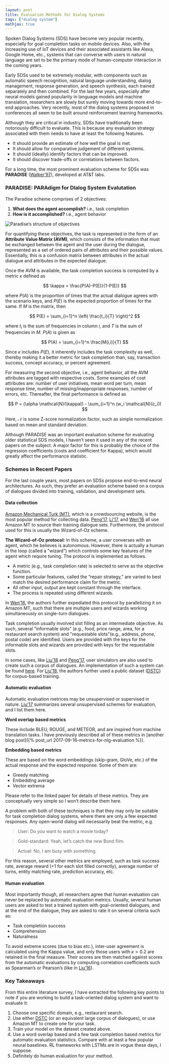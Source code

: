 ```yaml
---
layout: post
title: Evaluation Methods for Dialog Systems
tags: ["dialog system"]
mathjax: true
---
```


Spoken Dialog Systems (SDS) have become very popular recently, especially for goal completion tasks on mobile devices. Also, with the increasing use of IoT devices and their associated assistants like Alexa, Google Home, etc., systems that can converse with users in natural language are set to be the primary mode of human-computer interaction in the coming years.

Early SDSs used to be extremely modular, with components such as automatic speech recognition, natural language understanding, dialog management, response generation, and speech synthesis, each trained separately and then combined. For the last few years, especially after neural models gained popularity in language models and machine translation, researchers are slowly but surely moving towards more end-to-end approaches. Very recently, most of the dialog systems proposed in conferences all seem to be built around reinforcement learning frameworks.

Although they are critical in industry, SDSs have traditionally been notoriously difficult to evaluate. This is because any evaluation strategy associated with them needs to have at least the following features.

* It should provide an estimate of how well the goal is met.
* It should allow for comparative judgement of different systems.
* It should (ideally) identify factors that can be improved.
* It should discover trade-offs or correlations between factors.

For a long time, the most prominent evaluation scheme for SDSs was **PARADISE** ([Walker’97](http://www.aclweb.org/anthology/P97-1035)), developed at AT&T labs.

### PARADISE: PARAdigm for DIalog System Evalutation

The Paradise scheme comprises of 2 objectives:

1.  **What does the agent accomplish?** i.e., task completion
2.  **How is it accomplished?** i.e., agent behavior

![Paradise’s structure of objectives](/static/img/19/paradise.png)

For quantifying these objectives, the task is represented in the form of an **Attribute Value Matrix (AVM)**, which consists of the information that must be exchanged between the agent and the user during the dialogue, represented as a set of ordered pairs of attributes and their possible values. Essentially, this is a confusion matrix between attributes in the actual dialogue and attributes in the expected dialogue.

Once the AVM is available, the task completion success is computed by a metric $\kappa$ defined as

$$ \kappa = \frac{P(A)-P(E)}{1-P(E)} $$

where $P(A)$ is the proportion of times that the actual dialogue agrees with the scenario keys, and $P(E)$ is the expected proportion of times for the same. If $M$ is the matrix, then

$$ P(E) = \sum_{i=1}^n \left( \frac{t_i}{T} \right)^2 $$

where $t_i$ is the sum of frequencies in column $i$, and $T$ is the sum of frequencies in $M$. $P(A)$ is given as

$$ P(A) = \sum_{i=1}^n \frac{M(i,i)}{T} $$

Since $\kappa$ includes $P(E)$, it inherently includes the task complexity as well, thereby making it a better metric for task completion than, say, transaction success, concept accuracy, or percent agreement.

For measuring the second objective, i.e., agent behavior, all the AVM attributes are tagged with respective costs. Some examples of cost attributes are: number of user initiatives, mean word per turn, mean response time, number of missing/inappropriate responses, number of errors, etc. Thereafter, the final performance is defined as

$$ P = (\alpha \mathcal{N}(\kappa)) - \sum_{i=1}^n (w_i \mathcal{N}(c_i)) $$

Here, $\mathcal{N}$ is some Z-score normalization factor, such as simple normalization based on mean and standard deviation.

Although PARADISE was an important evaluation scheme for evaluating older statistical SDS models, I haven’t seen it used in any of the recent papers on the subject. A major factor for this is probably the choice of the regression coefficients (costs and coefficient for Kappa), which would greatly affect the performance statistic.

### Schemes in Recent Papers

For the last couple years, most papers on SDSs propose end-to-end neural architectures. As such, they prefer an evaluation scheme based on a corpus of dialogues divided into training, validation, and development sets.

#### Data collection

[Amazon Mechanical Turk (MT)](https://www.mturk.com/), which is a crowdsourcing website, is the most popular method for collecting data. [Peng’17](https://arxiv.org/pdf/1710.11277.pdf), [Li’17](https://arxiv.org/pdf/1703.01008.pdf), and [Wen’16](https://arxiv.org/pdf/1604.04562.pdf) all use Amazon MT to source their training dialogue sets. Furthermore, the protocol used for this is usually the Wizard-of-Oz scheme.

**The Wizard-of-Oz protocol:** In this scheme, a user converses with an agent, which he believes is autonomous. However, there is actually a human in the loop (called a "wizard") which controls some key features of the agent which require tuning. The protocol is implemented as follows.

* A metric (e.g., task completion rate) is selected to serve as the objective function.
* Some particular features, called the “repair strategy,” are varied to best match the desired performance claim for the metric.
* All other input, output are kept constant through the interface.
* The process is repeated using different wizards.

In [Wen’16,](https://arxiv.org/pdf/1604.04562.pdf) the authors further expediated this protocol by parallelizing it on Amazon MT, such that there are multiple users and wizards working simultaneously on single-turn dialogues.

Task completion usually involved slot filling as an intermediate objective. As such, several "informable slots" (e.g., food, price range, area, for a restaurant search system) and "requestable slots"(e.g., address, phone, postal code) are identified. Users are provided with the keys for the informable slots and wizards are provided with keys for the requestable slots.

In some cases, like [Liu’18](https://arxiv.org/pdf/1805.11762.pdf) and [Peng’17,](https://arxiv.org/pdf/1710.11277.pdf) user simulators are also used to create such a corpus of dialogues. An implementation of such a system can be found [here](https://github.com/MiuLab/TC-Bot). For [Liu’18,](https://arxiv.org/pdf/1805.11762.pdf) the authors further used a public dataset ([DSTC](https://github.com/perezjln/dstc6-goal-oriented-end-to-end)) for corpus-based training.

#### Automatic evaluation

Automatic evaluation metrices may be unsupervised or supervised in nature. [Liu’17](https://arxiv.org/pdf/1603.08023.pdf) summarizes several unsupervised schemes for evaluation, and I list them here.

**Word overlap based metrics**

These include BLEU, ROUGE, and METEOR, and are inspired from machine translation tasks. I have previously described all of these metrics in [another blog post]({% post_url 2017-09-16-metrics-for-nlg-evaluation %}).

**Embedding based metrics**

These are based on the word embeddings (skip-gram, GloVe, etc.) of the actual response and the expected response. Some of them are:

* Greedy matching
* Embedding average
* Vector extrema

Please refer to the linked paper for details of these metrics. They are conceptually very simple so I won’t describe them here.

A problem with both of these techniques is that they may only be suitable for task completion dialog systems, where there are only a few expected responses. Any open-world dialog will necessarily beat the metric, e.g.

> User: Do you want to watch a movie today?

> Gold-standard: Yeah, let’s catch the new Bond film.

> Actual: No, I am busy with something.

For this reason, several other metrics are employed, such as task success rate, average reward (+1 for each slot filled correctly), average number of turns, entity matching rate, prediction accuracy, etc.

#### Human evaluation

Most importantly though, all researchers agree that human evaluation can never be replaced by automatic evaluation metrics. Usually, several human users are asked to test a trained system with goal-oriented dialogues, and at the end of the dialogue, they are asked to rate it on several criteria such as:

* Task completion success
* Comprehension
* Naturalness

To avoid extreme scores (due to bias etc.), inter-user agreement is calculated using the Kappa value, and only those users with $\kappa > 0.2$ are retained in the final measure. Their scores are then matched against scores from the automatic evaluations by computing correlation coefficients such as Spearman’s or Pearson’s (like in [Liu’16](https://arxiv.org/pdf/1603.08023.pdf)).

### Key Takeaways

From this entire literature survey, I have extracted the following key points to note if you are working to build a task-oriented dialog system and want to evaluate it:

1.  Choose one specific domain, e.g., restaurant search.
2.  Use either [DSTC](https://github.com/perezjln/dstc6-goal-oriented-end-to-end) (or an equivalent large corpus of dialogues), or use Amazon MT to create one for your task.
3.  Train your model on the dataset created above.
4.  Use a word overlap based and a few task completion based metrics for automatic evaluation statistics. Compare with at least a few popular neural baselines. RL frameworks with LSTMs are in vogue these days, I suppose.
5.  Definitely do human evaluation for your method.